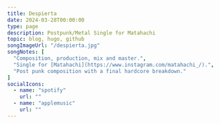 ```yaml
---
title: Despierta
date: 2024-03-28T00:00:00
type: page
description: Postpunk/Metal Single for Matahachi
topic: blog, hugo, github
songImageUrl: "/despierta.jpg"
songNotes: [
  "Composition, production, mix and master.",
  "Single for [Matahachi](https://www.instagram.com/matahachi_/).",
  "Post punk composition with a final hardcore breakdown."
]
socialIcons:
  - name: "spotify"
    url: ""
  - name: "applemusic"
    url: ""
---
```

